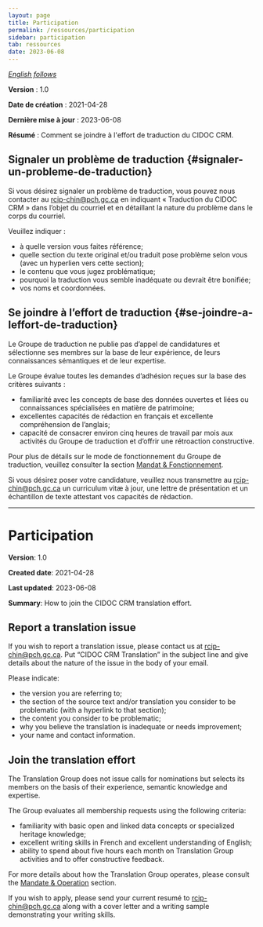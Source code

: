 ```yaml
---
layout: page
title: Participation
permalink: /ressources/participation
sidebar: participation
tab: ressources
date: 2023-06-08
---
```


[*English follows*](#en)

**Version** : 1.0

**Date de création** : 2021-04-28

**Dernière mise à jour** : 2023-06-08

**Résumé** : Comment se joindre à l'effort de traduction du CIDOC CRM.

## Signaler un problème de traduction {#signaler-un-probleme-de-traduction}

Si vous désirez signaler un problème de traduction, vous pouvez nous contacter au [rcip-chin@pch.gc.ca](mailto:rcip-chin@pch.gc.ca) en indiquant « Traduction du CIDOC CRM » dans l’objet du courriel et en détaillant la nature du problème dans le corps du courriel.

Veuillez indiquer :

  - à quelle version vous faites référence; 
  - quelle section du texte original et/ou traduit pose problème selon vous (avec un hyperlien vers cette section);
  - le contenu que vous jugez problématique;
  - pourquoi la traduction vous semble inadéquate ou devrait être bonifiée;
  - vos noms et coordonnées.

## Se joindre à l’effort de traduction {#se-joindre-a-leffort-de-traduction}

Le Groupe de traduction ne publie pas d’appel de candidatures et sélectionne ses membres sur la base de leur expérience, de leurs connaissances sémantiques et de leur expertise.

Le Groupe évalue toutes les demandes d’adhésion reçues sur la base des critères suivants :

  - familiarité avec les concepts de base des données ouvertes et liées ou connaissances spécialisées en matière de patrimoine;
  - excellentes capacités de rédaction en français et excellente compréhension de l’anglais;
  - capacité de consacrer environ cinq heures de travail par mois aux activités du Groupe de traduction et d’offrir une rétroaction constructive.

Pour plus de détails sur le mode de fonctionnement du Groupe de traduction, veuillez consulter la section [Mandat & Fonctionnement](https://cidoc-crm-fr.info/ressources/mandat-fonctionnement).

Si vous désirez poser votre candidature, veuillez nous transmettre au [rcip-chin@pch.gc.ca](mailto:rcip-chin@pch.gc.ca) un curriculum vitæ à jour, une lettre de présentation et un échantillon de texte attestant vos capacités de rédaction.


---

<h1 class="post-title" id="en">Participation</h1>

**Version**: 1.0

**Created date**: 2021-04-28

**Last updated**: 2023-06-08

**Summary**: How to join the CIDOC CRM translation effort.


## Report a translation issue

If you wish to report a translation issue, please contact us at [rcip-chin@pch.gc.ca](mailto:rcip-chin@pch.gc.ca). Put “CIDOC CRM Translation” in the subject line and give details about the nature of the issue in the body of your email.

Please indicate:

  - the version you are referring to;
  - the section of the source text and/or translation you consider to be problematic (with a hyperlink to that section);
  - the content you consider to be problematic;
  - why you believe the translation is inadequate or needs improvement;
  - your name and contact information.

## Join the translation effort

The Translation Group does not issue calls for nominations but selects its members on the basis of their experience, semantic knowledge and expertise.

The Group evaluates all membership requests using the following criteria:

  - familiarity with basic open and linked data concepts or specialized heritage knowledge;
  - excellent writing skills in French and excellent understanding of English;
  - ability to spend about five hours each month on Translation Group activities and to offer constructive feedback.

For more details about how the Translation Group operates, please consult the [Mandate & Operation](https://cidoc-crm-fr.info/ressources/mandat-fonctionnement) section.

If you wish to apply, please send your current resumé to [rcip-chin@pch.gc.ca](mailto:rcip-chin@pch.gc.ca) along with a cover letter and a writing sample demonstrating your writing skills.

